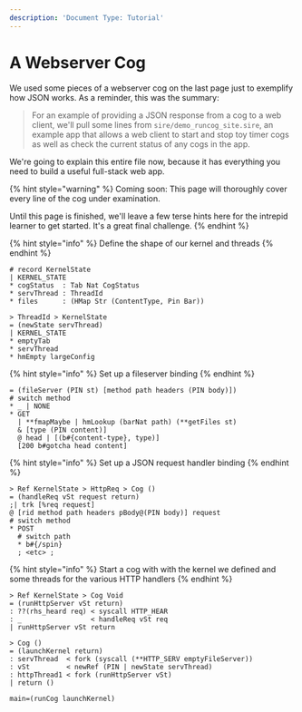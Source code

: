 ```yaml
---
description: 'Document Type: Tutorial'
---
```


# A Webserver Cog

We used some pieces of a webserver cog on the last page just to exemplify how JSON works. As a reminder, this was the summary:

> For an example of providing a JSON response from a cog to a web client, we'll pull some lines from `sire/demo_runcog_site.sire`, an example app that allows a web client to start and stop toy timer cogs as well as check the current status of any cogs in the app.

We're going to explain this entire file now, because it has everything you need to build a useful full-stack web app.

{% hint style="warning" %}
Coming soon: This page will thoroughly cover every line of the cog under examination.

Until this page is finished, we'll leave a few terse hints here for the intrepid learner to get started. It's a great final challenge.
{% endhint %}

{% hint style="info" %}
Define the shape of our kernel and threads
{% endhint %}
```sire
# record KernelState
| KERNEL_STATE
* cogStatus  : Tab Nat CogStatus
* servThread : ThreadId
* files      : (HMap Str (ContentType, Pin Bar))

> ThreadId > KernelState
= (newState servThread)
| KERNEL_STATE
* emptyTab
* servThread
* hmEmpty largeConfig
```

{% hint style="info" %}
Set up a fileserver binding
{% endhint %}

```sire
= (fileServer (PIN st) [method path headers (PIN body)])
# switch method
* _ | NONE
* GET
  | **fmapMaybe | hmLookup (barNat path) (**getFiles st)
  & [type (PIN content)]
  @ head | [(b#{content-type}, type)]
  [200 b#gotcha head content]
```

{% hint style="info" %}
Set up a JSON request handler binding
{% endhint %}
```sire
> Ref KernelState > HttpReq > Cog ()
= (handleReq vSt request return)
;| trk [%req request]
@ [rid method path headers pBody@(PIN body)] request
# switch method
* POST
  # switch path
  * b#{/spin}
  ; <etc> ;
```

{% hint style="info" %}
Start a cog with with the kernel we defined and some threads for the various HTTP handlers
{% endhint %}
```sire
> Ref KernelState > Cog Void
= (runHttpServer vSt return)
: ??(rhs_heard req) < syscall HTTP_HEAR
: _                 < handleReq vSt req
| runHttpServer vSt return

> Cog ()
= (launchKernel return)
: servThread  < fork (syscall (**HTTP_SERV emptyFileServer))
: vSt         < newRef (PIN | newState servThread)
: httpThread1 < fork (runHttpServer vSt)
| return ()

main=(runCog launchKernel)
```

